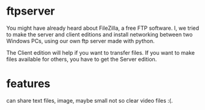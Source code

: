 # ftpserver
You might have already heard about FileZilla, a free FTP software. I, we tried to make the server and client editions and  install networking between two Windows PCs, using our own ftp server made with python.

The Client edition will help if you want to transfer files. If you want to make files available for others, you have to get the Server edition.

# features
can share text files, image, maybe small not so clear video files :(.
